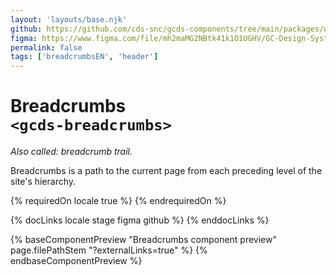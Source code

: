 ```yaml
---
layout: 'layouts/base.njk'
github: https://github.com/cds-snc/gcds-components/tree/main/packages/web/src/components/gcds-breadcrumbs
figma: https://www.figma.com/file/mh2maMG2NBtk41k1O1UGHV/GC-Design-System?type=design&node-id=2353-7841&mode=design&t=TM0vYuC6hpDwd6Un-0
permalink: false
tags: ['breadcrumbsEN', 'header']
---
```


# Breadcrumbs <br>`<gcds-breadcrumbs>`

_Also called: breadcrumb trail._

Breadcrumbs is a path to the current page from each preceding level of the site's hierarchy.

{% requiredOn locale true %}
{% endrequiredOn %}

{% docLinks locale stage figma github %}
{% enddocLinks %}

{% baseComponentPreview "Breadcrumbs component preview" page.filePathStem "?externalLinks=true" %}
{% endbaseComponentPreview %}
